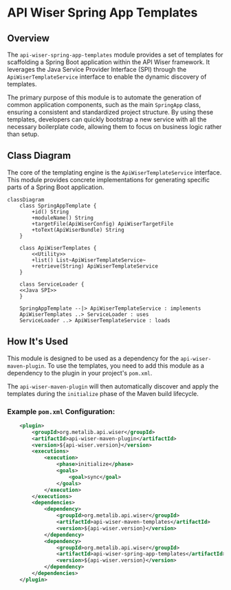 # API Wiser Spring App Templates

## Overview

The `api-wiser-spring-app-templates` module provides a set of templates for scaffolding a Spring Boot application within the API Wiser framework. It leverages the Java Service Provider Interface (SPI) through the `ApiWiserTemplateService` interface to enable the dynamic discovery of templates.

The primary purpose of this module is to automate the generation of common application components, such as the main `SpringApp` class, ensuring a consistent and standardized project structure. By using these templates, developers can quickly bootstrap a new service with all the necessary boilerplate code, allowing them to focus on business logic rather than setup.

## Class Diagram

The core of the templating engine is the `ApiWiserTemplateService` interface. This module provides concrete implementations for generating specific parts of a Spring Boot application.

```mermaid
classDiagram
    class SpringAppTemplate {
        +id() String
        +moduleName() String
        +targetFile(ApiWiserConfig) ApiWiserTargetFile
        +toText(ApiWiserBundle) String
    }

    class ApiWiserTemplates {
        <<Utility>>
        +list() List~ApiWiserTemplateService~
        +retrieve(String) ApiWiserTemplateService
    }

    class ServiceLoader {
    <<Java SPI>>
    }

    SpringAppTemplate --|> ApiWiserTemplateService : implements
    ApiWiserTemplates ..> ServiceLoader : uses
    ServiceLoader ..> ApiWiserTemplateService : loads
```


## How It's Used

This module is designed to be used as a dependency for the `api-wiser-maven-plugin`. To use the templates, you need to add this module as a dependency to the plugin in your project's `pom.xml`.

The `api-wiser-maven-plugin` will then automatically discover and apply the templates during the `initialize` phase of the Maven build lifecycle.

### Example `pom.xml` Configuration:

```xml
    <plugin>
        <groupId>org.metalib.api.wiser</groupId>
        <artifactId>api-wiser-maven-plugin</artifactId>
        <version>${api-wiser.version}</version>
        <executions>
            <execution>
                <phase>initialize</phase>
                <goals>
                    <goal>sync</goal>
                </goals>
            </execution>
        </executions>
        <dependencies>
            <dependency>
                <groupId>org.metalib.api.wiser</groupId>
                <artifactId>api-wiser-maven-templates</artifactId>
                <version>${api-wiser.version}</version>
            </dependency>
            <dependency>
                <groupId>org.metalib.api.wiser</groupId>
                <artifactId>api-wiser-spring-app-templates</artifactId>
                <version>${api-wiser.version}</version>
            </dependency>
        </dependencies>
    </plugin>
```
